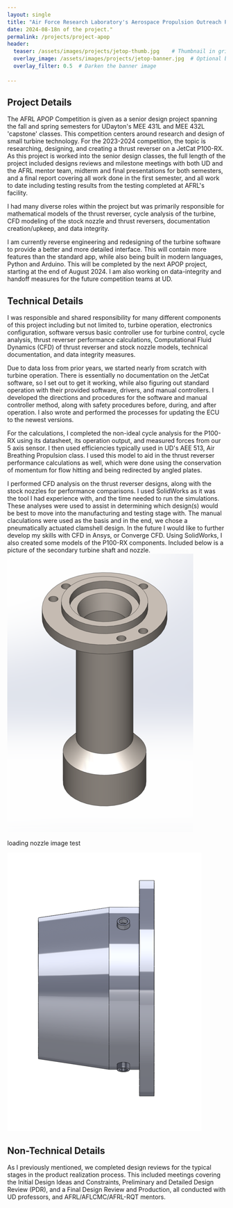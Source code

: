 ```yaml
---
layout: single
title: "Air Force Research Laboratory's Aerospace Propulsion Outreach Program Competition"
date: 2024-08-18n of the project."
permalink: /projects/project-apop
header:
  teaser: /assets/images/projects/jetop-thumb.jpg    # Thumbnail in grid
  overlay_image: /assets/images/projects/jetop-banner.jpg  # Optional banner image
  overlay_filter: 0.5  # Darken the banner image

---
```


## Project Details
The AFRL APOP Competition is given as a senior design project spanning the fall and spring semesters for UDayton's MEE 431L and MEE 432L 'capstone' classes.  This competition centers around research and design of small turbine technology. For the 2023-2024 competition,  the topic is researching, designing, and creating a thrust reverser on a JetCat P100-RX. As this project is worked into the senior design classes, the full length of the project included designs reviews and milestone meetings with both UD and the AFRL mentor team, midterm and final presentations for both semesters, and a final report covering all work done in the first semester, and all work to date including testing results from the testing completed at AFRL's facility. 

I had many diverse roles within the project but was primarily responsible for mathematical models of the thrust reverser, cycle analysis of the turbine, CFD modeling of the stock nozzle and thrust reversers, documentation creation/upkeep, and data integrity. 

I am currently reverse engineering and redesigning of the turbine software to provide a better and more detailed interface. This will contain more features than the standard app, while also being built in modern languages, Python and Arduino. This will be completed by the next APOP project, starting at the end of August 2024. I am also working on data-integrity and handoff measures for the future competition teams at UD.

## Technical Details 
I was responsible and shared responsibility for many different components of this project including but not limited to, turbine operation, electronics configuration, software versus basic controller use for turbine control, cycle analysis, thrust reverser performance calculations, Computational Fluid Dynamics (CFD) of thrust reverser and stock nozzle models, technical documentation, and data integrity measures. 

Due to data loss from prior years, we started nearly from scratch with turbine operation. There is essentially no documentation on the JetCat software, so I set out to get it working, while also figuring out standard operation with their provided software, drivers, and manual controllers. I developed the directions and procedures for the software and manual controller method, along with safety procedures before, during, and after operation. I also wrote and performed the processes for updating the ECU to the newest versions. 

For the calculations, I completed the non-ideal cycle analysis for the P100-RX using its datasheet, its operation output, and measured forces from our 5 axis sensor. I then used efficiencies typically used in UD's AEE 513, Air Breathing Propulsion class. I used this model to aid in the thrust reverser performance calculations as well, which were done using the conservation of momentum for flow hitting and being redirected by angled plates. 

I performed CFD analysis on the thrust reverser designs, along with the stock nozzles for performance comparisons. I used SolidWorks as it was the tool I had experience with, and the time needed to run the simulations. These analyses were used to assist in determining which design(s) would be best to move into the manufacturing and testing stage with. The manual claculations were used as the basis and in the end, we chose a pneumatically actuated clamshell design. In the future I would like to further develop my skills with CFD in Ansys, or Converge CFD. Using SolidWorks, I also created some models of the P100-RX components. Included below is a picture of the secondary turbine shaft and nozzle. 
![alt text](assets\images\SecondaryShaft.png "Secondary Shaft")

loading nozzle image test

![alt text](/assets/images/nozzle.png)


## Non-Technical Details
As I previously mentioned, we completed design reviews for the typical stages in the product realization process. This included meetings covering the Initial Design Ideas and Constraints, Preliminary and Detailed Design Review (PDR), and a Final Design Review and Production, all conducted with UD professors, and AFRL/AFLCMC/AFRL-RQT mentors. 